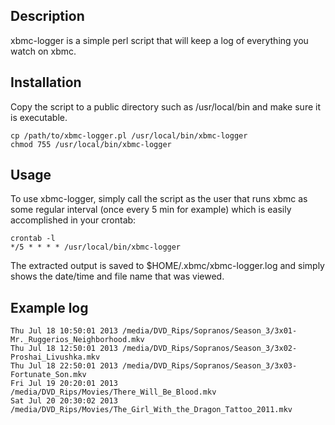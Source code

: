 ## Description
xbmc-logger is a simple perl script that will keep a log of everything you watch on xbmc.

## Installation
Copy the script to a public directory such as /usr/local/bin and make sure it is executable.
```
cp /path/to/xbmc-logger.pl /usr/local/bin/xbmc-logger
chmod 755 /usr/local/bin/xbmc-logger
```

## Usage
To use xbmc-logger, simply call the script as the user that runs xbmc as some regular interval (once every 5 min for example) which is easily accomplished in your crontab:

```
crontab -l
*/5 * * * *	/usr/local/bin/xbmc-logger
```
The extracted output is saved to $HOME/.xbmc/xbmc-logger.log and simply shows the date/time and file name that was viewed.

## Example log
```
Thu Jul 18 10:50:01 2013 /media/DVD_Rips/Sopranos/Season_3/3x01-Mr._Ruggerios_Neighborhood.mkv
Thu Jul 18 12:50:01 2013 /media/DVD_Rips/Sopranos/Season_3/3x02-Proshai_Livushka.mkv
Thu Jul 18 22:50:01 2013 /media/DVD_Rips/Sopranos/Season_3/3x03-Fortunate_Son.mkv
Fri Jul 19 20:20:01 2013 /media/DVD_Rips/Movies/There_Will_Be_Blood.mkv
Sat Jul 20 20:30:02 2013 /media/DVD_Rips/Movies/The_Girl_With_the_Dragon_Tattoo_2011.mkv
```
